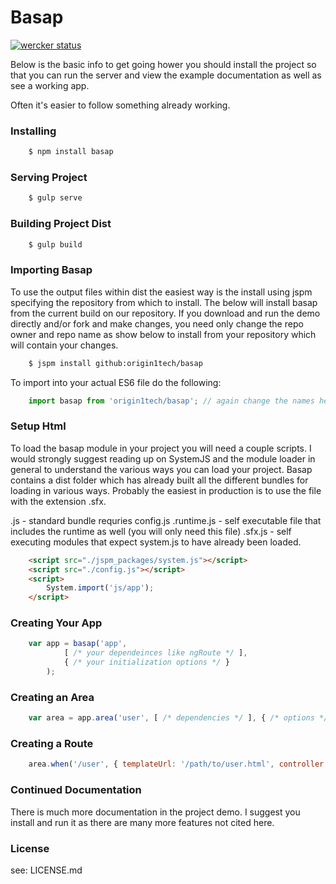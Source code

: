 # Basap

[![wercker status](https://app.wercker.com/status/4b7cdf23d9e4dd3173b3c5acd563a1cf/m "wercker status")](https://app.wercker.com/project/bykey/4b7cdf23d9e4dd3173b3c5acd563a1cf)

Below is the basic info to get going hower you should install the project so that you 
can run the server and view the example documentation as well as see a working app.

Often it's easier to follow something already working.

### Installing

```sh
    $ npm install basap
```

### Serving Project

```sh
    $ gulp serve
```

### Building Project Dist

```sh
    $ gulp build   
```

### Importing Basap

To use the output files within dist the easiest way is the install using jspm specifying the repository from
which to install. The below will install basap from the current build on our repository. If you download and run
the demo directly and/or fork and make changes, you need only change the repo owner and repo name as show below to
install from your repository which will contain your changes.

```sh
    $ jspm install github:origin1tech/basap
```

To import into your actual ES6 file do the following:

```js
    import basap from 'origin1tech/basap'; // again change the names here if you've imported from an alt repo.
```

### Setup Html

To load the basap module in your project you will need a couple scripts. I would strongly suggest reading up on
SystemJS and the module loader in general to understand the various ways you can load your project. Basap contains
a dist folder which has already built all the different bundles for loading in various ways. Probably the easiest in
production is to use the file with the extension .sfx. 

.js - standard bundle requries config.js
.runtime.js - self executable file that includes the runtime as well (you will only need this file)
.sfx.js - self executing modules that expect system.js to have already been loaded.

```html
    <script src="./jspm_packages/system.js"></script>
    <script src="./config.js"></script>
    <script>
        System.import('js/app');
    </script>
```

### Creating Your App

```js
    var app = basap('app', 
            [ /* your dependeinces like ngRoute */ ], 
            { /* your initialization options */ }
        );
```

### Creating an Area

```js
    var area = app.area('user', [ /* dependencies */ ], { /* options */ });
```

### Creating a Route

```js
    area.when('/user', { templateUrl: '/path/to/user.html', controller: 'MyController' });
```

### Continued Documentation

There is much more documentation in the project demo. I suggest you install and run it as there are many more
features not cited here.

### License

see: LICENSE.md